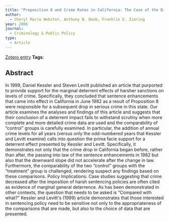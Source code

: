 ```yaml
---
title: "Proposition 8 and Crime Rates in California: The Case of the Disappearing Deterrent"
author:
  - Cheryl Marie Webster, Anthony N. Doob, Franklin E. Zimring
year: 2006
journal:
  - Criminology & Public Policy
type:
  - Article
---
```

[Zotero entry](zotero://select/items/@websterProposition8Crime2006)
**Tags**:
## Abstract

In 1999, Daniel Kessler and Steven Levitt published an article that purported to provide support for the marginal deterrent effects of harsher sanctions on levels of crime. Specifically, they concluded that sentence enhancements that came into effect in California in June 1982 as a result of Proposition 8 were responsible for a subsequent drop in serious crime in this state. Our article examines the analyses and findings of this article and suggests that their conclusion of a deterrent impact fails to withstand scrutiny when more complete and more detailed crime data are used and the comparability of “control” groups is carefully examined. In particular, the addition of annual crime levels for all years (versus only the odd-numbered years that Kessler and Levitt examine) calls into question the prima facie support for a deterrent effect presented by Kessler and Levitt. Specifically, it demonstrates not only that the crime drop in California began before, rather than after, the passing into law of the sentence enhancements in 1982 but also that the downward slope did not accelerate after the change in law. Furthermore, the comparability of the two “control” groups with the “treatment” group is challenged, rendering suspect any findings based on these comparisons. Policy Implications: Case studies suggesting that crime decreased after the imposition of harsh sentencing policies are often cited as evidence of marginal general deterrence. As has been demonstrated in other contexts, the question that needs to be asked is “Compared with what?” Kessler and Levitt's (1999) article demonstrates that those interested in sentencing policy need to be sensitive not only to the appropriateness of the comparisons that are made, but also to the choice of data that are presented.
